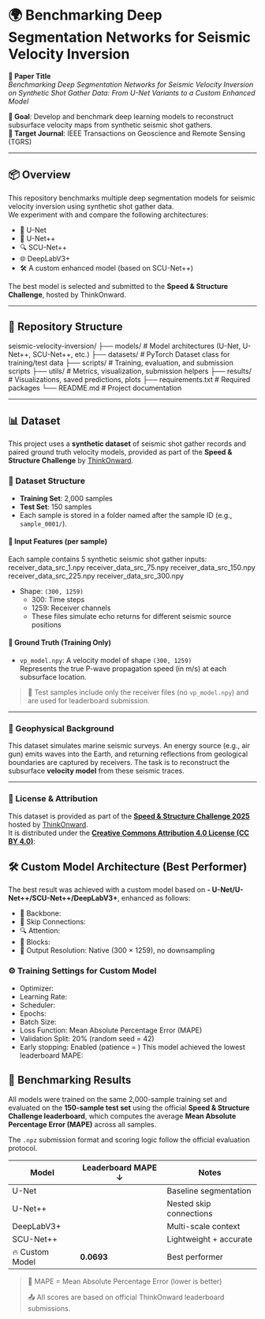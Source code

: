 # 🌍 Benchmarking Deep Segmentation Networks for Seismic Velocity Inversion

**📄 Paper Title**  
*Benchmarking Deep Segmentation Networks for Seismic Velocity Inversion on Synthetic Shot Gather Data: From U-Net Variants to a Custom Enhanced Model*

**🎯 Goal**: Develop and benchmark deep learning models to reconstruct subsurface velocity maps from synthetic seismic shot gathers.  
**📌 Target Journal**: IEEE Transactions on Geoscience and Remote Sensing (TGRS)

---

## 📦 Overview

This repository benchmarks multiple deep segmentation models for seismic velocity inversion using synthetic shot gather data.  
We experiment with and compare the following architectures:

- 🧱 U-Net
- 🔁 U-Net++
- 🔍 SCU-Net++
- 🌐 DeepLabV3+
- 🛠️ A custom enhanced model (based on SCU-Net++)

The best model is selected and submitted to the **Speed & Structure Challenge**, hosted by ThinkOnward.

---

## 📁 Repository Structure

seismic-velocity-inversion/
├── models/ # Model architectures (U-Net, U-Net++, SCU-Net++, etc.)
├── datasets/ # PyTorch Dataset class for training/test data
├── scripts/ # Training, evaluation, and submission scripts
├── utils/ # Metrics, visualization, submission helpers
├── results/ # Visualizations, saved predictions, plots
├── requirements.txt # Required packages
└── README.md # Project documentation


---

## 📊 Dataset

This project uses a **synthetic dataset** of seismic shot gather records and paired ground truth velocity models, provided as part of the **Speed & Structure Challenge** by [ThinkOnward](https://thinkonward.com/app/c/challenges/speed-and-structure/data).

### 📁 Dataset Structure

- **Training Set**: 2,000 samples  
- **Test Set**: 150 samples  
- Each sample is stored in a folder named after the sample ID (e.g., `sample_0001/`).

#### 🔹 Input Features (per sample)
Each sample contains 5 synthetic seismic shot gather inputs:
receiver_data_src_1.npy
receiver_data_src_75.npy
receiver_data_src_150.npy
receiver_data_src_225.npy
receiver_data_src_300.npy
- Shape: `(300, 1259)`  
  - 300: Time steps  
  - 1259: Receiver channels  
  - These files simulate echo returns for different seismic source positions

#### 🔹 Ground Truth (Training Only)
- `vp_model.npy`: A velocity model of shape `(300, 1259)`  
  Represents the true P-wave propagation speed (in m/s) at each subsurface location.

> 📌 Test samples include only the receiver files (no `vp_model.npy`) and are used for leaderboard submission.

---

### 🧠 Geophysical Background

This dataset simulates marine seismic surveys. An energy source (e.g., air gun) emits waves into the Earth, and returning reflections from geological boundaries are captured by receivers. The task is to reconstruct the subsurface **velocity model** from these seismic traces.

---
### 📎 License & Attribution

This dataset is provided as part of the **[Speed & Structure Challenge 2025](https://thinkonward.com/app/c/challenges/speed-and-structure/data)** hosted by [ThinkOnward](https://thinkonward.com).  
It is distributed under the **[Creative Commons Attribution 4.0 License (CC BY 4.0)](https://creativecommons.org/licenses/by/4.0/)**:

## 🛠️ Custom Model Architecture (Best Performer)

The best result was achieved with a custom model based on **- U-Net/U-Net++/SCU-Net++/DeepLabV3+**, enhanced as follows:

- 🔁 Backbone: 
- 🔄 Skip Connections: 
- 🔍 Attention: 
- 🧱 Blocks: 
- 📐 Output Resolution: Native (300 × 1259), no downsampling

### ⚙️ Training Settings for Custom Model

- Optimizer: 
- Learning Rate:  
- Scheduler: 
- Epochs: 
- Batch Size:  
- Loss Function: Mean Absolute Percentage Error (MAPE)  
- Validation Split: 20% (random seed = 42)  
- Early stopping: Enabled (patience = )
This model achieved the lowest leaderboard MAPE:


## 🧪 Benchmarking Results

All models were trained on the same 2,000-sample training set and evaluated on the **150-sample test set** using the official **Speed & Structure Challenge leaderboard**, which computes the average **Mean Absolute Percentage Error (MAPE)** across all samples.

The `.npz` submission format and scoring logic follow the official evaluation protocol.

| Model          | Leaderboard MAPE ↓ | Notes                     |
|----------------|---------------------|---------------------------|
| U-Net          |                     | Baseline segmentation     |
| U-Net++        |                     | Nested skip connections   |
| DeepLabV3+     |                     | Multi-scale context       |
| SCU-Net++      |                     | Lightweight + accurate    |
| 🔥 Custom Model | **0.0693**         | Best performer            |

> 📌 MAPE = Mean Absolute Percentage Error (lower is better)
>  
> 📤 All scores are based on official ThinkOnward leaderboard submissions.
